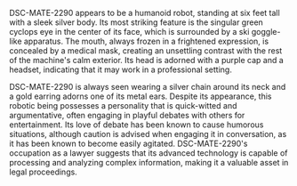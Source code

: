 DSC-MATE-2290 appears to be a humanoid robot, standing at six feet tall with a sleek silver body. Its most striking feature is the singular green cyclops eye in the center of its face, which is surrounded by a ski goggle-like apparatus. The mouth, always frozen in a frightened expression, is concealed by a medical mask, creating an unsettling contrast with the rest of the machine's calm exterior. Its head is adorned with a purple cap and a headset, indicating that it may work in a professional setting.

DSC-MATE-2290 is always seen wearing a silver chain around its neck and a gold earring adorns one of its metal ears. Despite its appearance, this robotic being possesses a personality that is quick-witted and argumentative, often engaging in playful debates with others for entertainment. Its love of debate has been known to cause humorous situations, although caution is advised when engaging it in conversation, as it has been known to become easily agitated. DSC-MATE-2290's occupation as a lawyer suggests that its advanced technology is capable of processing and analyzing complex information, making it a valuable asset in legal proceedings.
